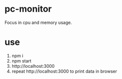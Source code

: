 # pc-monitor
Focus in cpu and memory usage.

# use
1. npm i
2. npm start
3. http://localhost:3000
4. repeat http://localhost:3000 to print data in browser
